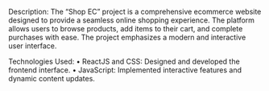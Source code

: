 Description: 
The “Shop EC” project is a comprehensive ecommerce website designed to provide a seamless online shopping experience. The platform allows users to browse products, add items to their cart, and complete purchases with ease. The project emphasizes a modern and interactive user interface.

Technologies Used:
•	ReactJS and CSS: Designed and developed the frontend interface.
•	JavaScript: Implemented interactive features and dynamic content updates.
